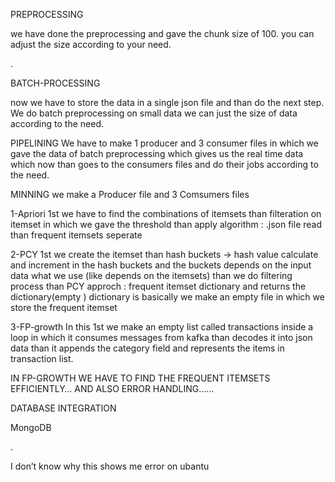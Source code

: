                       

PREPROCESSING

we have done the preprocessing and gave the chunk size of 100. you can adjust the size according to your need.

.

BATCH-PROCESSING


















now we have to store the data in a single json file and than do the next step.
We do batch preprocessing on small data we can just the size of data according to the need.


PIPELINING 
We have to make 1 producer and 3 consumer files in which we gave the data of batch preprocessing which gives us the real time data which now than goes to the consumers files and do their jobs according to the need.


MINNING
we make a Producer file and 3 Comsumers files 

1-Apriori
1st we have to find the combinations of itemsets than filteration on itemset in which we gave the threshold 
than apply algorithm : .json file read than frequent itemsets seperate 

2-PCY
1st we create the itemset than hash buckets → hash value calculate and increment in the hash buckets and the buckets depends on the input data what we use (like depends on the itemsets)
than we do filtering process 
than PCY approch : frequent itemset dictionary and returns the dictionary(empty )
dictionary is basically we make an empty file in which we store the frequent itemset

3-FP-growth
In this 1st we make an empty list called transactions 
inside a loop in which it consumes messages from kafka than decodes it into json data 
than it appends the category field and represents the items in transaction list.

IN FP-GROWTH WE HAVE TO FIND THE FREQUENT ITEMSETS EFFICIENTLY…
AND ALSO ERROR HANDLING…...

DATABASE INTEGRATION

MongoDB

.

I don’t know why this shows me error on ubantu 











